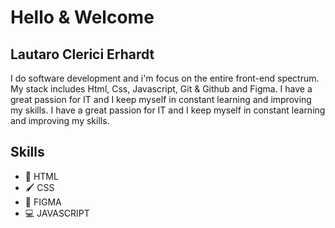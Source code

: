 # Hello & Welcome

## Lautaro Clerici Erhardt
I do software development and i'm focus on the entire front-end spectrum.
My stack includes Html, Css, Javascript, Git & Github and Figma.
I have a great passion for IT and I keep myself in constant learning and improving my skills.
I have a great passion for IT and I keep myself in constant learning and improving my skills.

## Skills
* 📃 HTML
* 🖌 CSS 
* 🎴 FIGMA
* 💻 JAVASCRIPT

